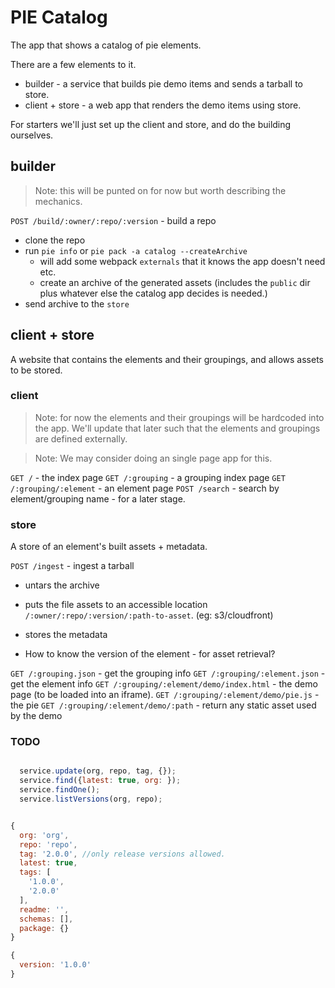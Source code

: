 # PIE Catalog

The app that shows a catalog of pie elements.

There are a few elements to it.

* builder - a service that builds pie demo items and sends a tarball to store.
* client + store - a web app that renders the demo items using store.

For starters we'll just set up the client and store, and do the building ourselves.


## builder 

> Note: this will be punted on for now but worth describing the mechanics.

`POST /build/:owner/:repo/:version` - build a repo 

* clone the repo
* run `pie info` or `pie pack -a catalog --createArchive` 
  * will add some webpack `externals` that it knows the app doesn't need etc.
  * create an archive of the generated assets (includes the `public` dir plus whatever else the catalog app decides is needed.)
* send archive to the `store`

## client + store

A website that contains the elements and their groupings, and allows assets to be stored.

### client 

> Note: for now the elements and their groupings will be hardcoded into the app. We'll update that later such that the elements and groupings are defined externally.

> Note: We may consider doing an single page app for this.

`GET /` - the index page
`GET /:grouping` - a grouping index page 
`GET /:grouping/:element` - an element page
`POST /search` - search by element/grouping name - for a later stage.

### store 

A store of an element's built assets + metadata.

`POST /ingest` - ingest a tarball

* untars the archive 
* puts the file assets to an accessible location `/:owner/:repo/:version/:path-to-asset`. (eg: s3/cloudfront)
* stores the metadata

* How to know the version of the element - for asset retrieval?

`GET /:grouping.json` - get the grouping info
`GET /:grouping/:element.json` - get the element info
`GET /:grouping/:element/demo/index.html` - the demo page (to be loaded into an iframe).
`GET /:grouping/:element/demo/pie.js` - the pie
`GET /:grouping/:element/demo/:path` - return any static asset used by the demo 



### TODO

```javascript

  service.update(org, repo, tag, {});
  service.find({latest: true, org: });
  service.findOne();
  service.listVersions(org, repo);

```


```javascript

{ 
  org: 'org',
  repo: 'repo',
  tag: '2.0.0', //only release versions allowed.
  latest: true,
  tags: [
    '1.0.0',
    '2.0.0'
  ],
  readme: '',
  schemas: [],
  package: {}
}

{
  version: '1.0.0'
}
```